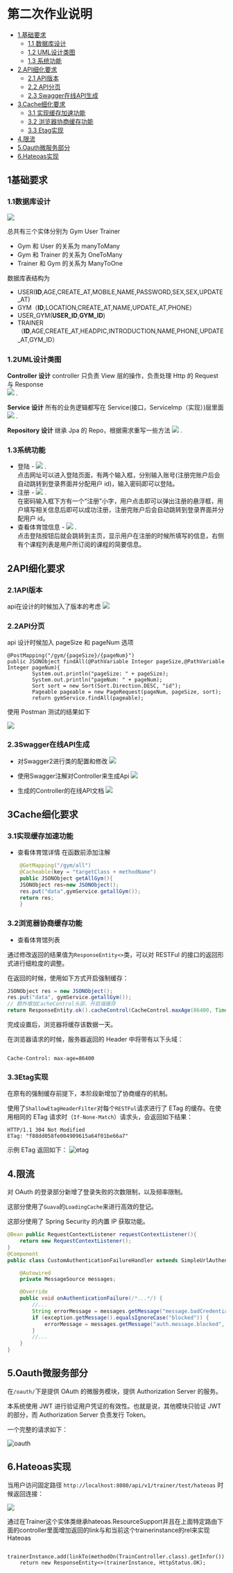 <!-- TOC -->

# 第二次作业说明

-   [1.基础要求](#1基础要求)
    -   [1.1 数据库设计](#11数据库设计)
    -   [1.2 UML设计类图](#12UML设计类图)
    -   [1.3 系统功能](#13系统功能)
-   [2.API细化要求](#2API细化要求)
    -   [2.1 API版本](#21API版本)
    -   [2.2 API分页](#22API分页)
    -   [2.3 Swagger在线API生成](#23Swagger在线API生成)
-   [3.Cache细化要求](#3Cache细化要求)
    -   [3.1 实现缓存加速功能](#31实现缓存加速功能)
    -   [3.2 浏览器协商缓存功能](#32浏览器协商缓存功能)
    -   [3.3 Etag实现](#33Etag实现)
-   [4.限流](#4限流)
-   [5.Oauth微服务部分](#5Oauth微服务部分)
-   [6.Hateoas实现](#6Hateoas实现)

<!-- /TOC -->
      
## 1基础要求

### 1.1数据库设计

![](/docImage/GymSpringERModel.png)

总共有三个实体分别为 Gym User Trainer

-   Gym 和 User 的关系为 manyToMany
-   Gym 和 Trainer 的关系为 OneToMany
-   Trainer 和 Gym 的关系为 ManyToOne

数据库表结构为

-   USER(**ID**,AGE,CREATE_AT,MOBILE,NAME,PASSWORD,SEX,SEX,UPDATE_AT)
-   GYM（**ID**,LOCATION,CREATE_AT,NAME,UPDATE_AT,PHONE）
-   USER_GYM(**USER_ID**,**GYM_ID**)
-   TRAINER（**ID**,AGE,CREATE_AT,HEADPIC,INTRODUCTION,NAME,PHONE,UPDATE_AT,GYM_ID）


### 1.2UML设计类图

**Controller 设计**
controller 只负责 View 层的操作，负责处理 Http 的 Request 与 Response  
![](/docImage/controllerDesign.png) . 

**Service 设计**
所有的业务逻辑都写在 Service(接口，ServiceImp（实现）)层里面  
![](/docImage/serviceDesign.png) . 

**Repository 设计**
继承 Jpa 的 Repo，根据需求重写一些方法
![](/docImage/repoDesign.png) . 

### 1.3系统功能

-   登陆 -
    ![](/docImage/loginPage.png) .   
    点击网址可以进入登陆页面，有两个输入框，分别输入账号(注册完账户后会自动跳转到登录界面并分配用户 id)，输入密码即可以登陆。  
-   注册 -
    ![](/docImage/registerPage.png) .   
    在密码输入框下方有一个“注册”小字，用户点击即可以弹出注册的悬浮框，用户填写相关信息后即可以成功注册，注册完账户后会自动跳转到登录界面并分配用户 id。  
-   查看体育馆信息 -
    ![](/docImage/mainPage.png) .   
    点击登陆按钮后就会跳转到主页，显示用户在注册的时候所填写的信息，右侧有个课程列表是用户所订阅的课程的简要信息。  


## 2API细化要求    

### 2.1API版本  

api在设计的时候加入了版本的考虑
![](docImage/ApiVersion.png)

### 2.2API分页  

api 设计时候加入 pageSize 和 pageNum 选项

    @PostMapping("/gym/{pageSize}/{pageNum}")
    public JSONObject findAll(@PathVariable Integer pageSize,@PathVariable Integer pageNum){
            System.out.println("pageSize: " + pageSize);
            System.out.println("pageNum: " + pageNum);
            Sort sort = new Sort(Sort.Direction.DESC, "id");
            Pageable pageable = new PageRequest(pageNum, pageSize, sort);
            return gymService.findAll(pageable);

使用 Postman 测试的结果如下

![](docImage/postmanTestPageQuery.png)

###  2.3Swagger在线API生成  

+ 对Swagger2进行类的配置和修改
![](/docImage/SwaggerConfig.png)

+ 使用Swagger注解对Controller来生成Api
![](/docImage/SwaggerController.png)

+ 生成的Controller的在线API文档
![](/docImage/SwaggerDocument.png)
    
    
## 3Cache细化要求

### 3.1实现缓存加速功能

-   查看体育馆详情
    在函数前添加注解

```java
    @GetMapping("/gym/all")
    @Cacheable(key = "targetClass + methodName")
    public JSONObject getAllGym(){
    JSONObject res=new JSONObject();
    res.put("data",gymService.getallGym());
    return res;
    }
```

### 3.2浏览器协商缓存功能

-   查看体育馆列表

通过修改返回的结果值为`ResponseEntity<>`类，可以对 RESTFul 的接口的返回形式进行细粒度的调整。

在返回的时候，使用如下方式开启强制缓存：

```java
JSONObject res = new JSONObject();
res.put("data", gymService.getallGym());
// 额外增加CacheControl头部，开启强缓存
return ResponseEntity.ok().cacheControl(CacheControl.maxAge(86400, TimeUnit.SECONDS)).body(res);
```

完成设置后，浏览器将缓存该数据一天。

在浏览器请求的时候，服务器返回的 Header 中将带有以下头域：

```text

Cache-Control: max-age=86400

```

### 3.3Etag实现  

在原有的强制缓存前提下，本阶段新增加了协商缓存的机制。

使用了`ShallowEtagHeaderFilter`对每个`RESTFul`请求进行了 ETag 的缓存。在使用相同的 ETag 请求时（`If-None-Match`）请求头，会返回如下结果：

```text
HTTP/1.1 304 Not Modified
ETag: "f88dd058fe004909615a64f01be66a7"
```

示例 ETag 返回如下：
![etag](docImage/etag.jpg)

## 4.限流

对 OAuth 的登录部分新增了登录失败的次数限制，以及频率限制。

这部分使用了`Guava`的`LoadingCache`来进行高效的登记。

这部分使用了 Spring Security 的内置 IP 获取功能。

```java
@Bean public RequestContextListener requestContextListener(){
    return new RequestContextListener();
}
@Component
public class CustomAuthenticationFailureHandler extends SimpleUrlAuthenticationFailureHandler {

    @Autowired
    private MessageSource messages;

    @Override
    public void onAuthenticationFailure(/*...*/) {
        //...
        String errorMessage = messages.getMessage("message.badCredentials", null, locale);
        if (exception.getMessage().equalsIgnoreCase("blocked")) {
            errorMessage = messages.getMessage("auth.message.blocked", null, locale);
        }
        //...
    }
}
```

## 5.Oauth微服务部分

在`/oauth/`下是提供 OAuth 的微服务模块，提供 Authorization Server 的服务。

本系统使用 JWT 进行验证用户凭证的有效性。也就是说，其他模块只验证 JWT 的部分，而 Authorization Server 负责发行 Token。

一个完整的请求如下：

![oauth](docImage/oauth.png)


## 6.Hateoas实现

当用户访问固定路径 `http://localhost:8080/api/v1/trainer/test/hateoas` 时候返回连接：

![](/docImage/HateosResponse.png)

通过在Trainer这个实体类继承hateoas.ResourceSupport并且在上面特定路由下面的controller里面增加返回的link与和当前这个trainerinstance的rel来实现Hateoas

        trainerInstance.add(linkTo(methodOn(TrainController.class).getInfor()).withSelfRel());
        return new ResponseEntity<>(trainerInstance, HttpStatus.OK);



